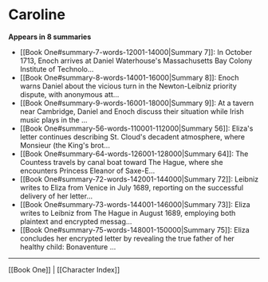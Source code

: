 # Caroline

**Appears in 8 summaries**

- [[Book One#summary-7-words-12001-14000|Summary 7]]: In October 1713, Enoch arrives at Daniel Waterhouse's Massachusetts Bay Colony Institute of Technolo...
- [[Book One#summary-8-words-14001-16000|Summary 8]]: Enoch warns Daniel about the vicious turn in the Newton-Leibniz priority dispute, with anonymous att...
- [[Book One#summary-9-words-16001-18000|Summary 9]]: At a tavern near Cambridge, Daniel and Enoch discuss their situation while Irish music plays in the ...
- [[Book One#summary-56-words-110001-112000|Summary 56]]: Eliza's letter continues describing St. Cloud's decadent atmosphere, where Monsieur (the King's brot...
- [[Book One#summary-64-words-126001-128000|Summary 64]]: The Countess travels by canal boat toward The Hague, where she encounters Princess Eleanor of Saxe-E...
- [[Book One#summary-72-words-142001-144000|Summary 72]]: Leibniz writes to Eliza from Venice in July 1689, reporting on the successful delivery of her letter...
- [[Book One#summary-73-words-144001-146000|Summary 73]]: Eliza writes to Leibniz from The Hague in August 1689, employing both plaintext and encrypted messag...
- [[Book One#summary-75-words-148001-150000|Summary 75]]: Eliza concludes her encrypted letter by revealing the true father of her healthy child: Bonaventure ...

---
[[Book One]] | [[Character Index]]
